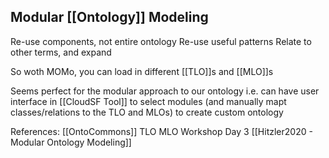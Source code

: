 ## Modular [[Ontology]] Modeling

Re-use components, not entire ontology
Re-use useful patterns
Relate to other terms, and expand

So woth MOMo, you can load in different [[TLO]]s and [[MLO]]s

Seems perfect for the modular approach to our ontology
i.e. can have user interface in [[CloudSF Tool]] to select modules (and manually mapt classes/relations to the TLO and MLOs) to create custom ontology


References:
[[OntoCommons]] TLO MLO Workshop Day 3
[[Hitzler2020 - Modular Ontology Modeling]]